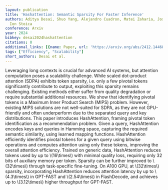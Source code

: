 ```yaml
---
layout: publication
title: 'Hashattention: Semantic Sparsity For Faster Inference'
authors: Aditya Desai, Shuo Yang, Alejandro Cuadron, Matei Zaharia, Joseph E. Gonzalez,
  Ion Stoica
conference: Arxiv
year: 2024
bibkey: desai2024hashattention
citations: 0
additional_links: [{name: Paper, url: 'https://arxiv.org/abs/2412.14468'}]
tags: ["Efficiency", "Scalability"]
short_authors: Desai et al.
---
```

Leveraging long contexts is crucial for advanced AI systems, but attention computation poses a scalability challenge. While scaled dot-product attention (SDPA) exhibits token sparsity, i.e. only a few pivotal tokens significantly contribute to output, exploiting this sparsity remains challenging. Existing methods either suffer from quality degradation or require substantial additional resources. We show that identifying pivotal tokens is a Maximum Inner Product Search (MIPS) problem. However, existing MIPS solutions are not well-suited for SDPA, as they are not GPU-friendly and often underperform due to the separated query and key distributions. This paper introduces HashAttention, framing pivotal token identification as a recommendation problem. Given a query, HashAttention encodes keys and queries in Hamming space, capturing the required semantic similarity, using learned mapping functions. HashAttention efficiently identifies pivotal tokens for a given query using bitwise operations and computes attention using only these tokens, improving the overall attention efficiency. Trained on generic data, HashAttention reduces tokens used by up to \\(16\times\\) with minimal quality loss, requiring only 32 bits of auxiliary memory per token. Sparsity can be further improved to \\(32\times\\) through task-specific fine-tuning. On A100 GPU, at \\(32\times\\) sparsity, incorporating HashAttention reduces attention latency by up to \\(4.3\times\\) in GPT-FAST and \\(2.54\times\\) in FlashDecode, and achieves up to \\(3.12\times\\) higher throughput for GPT-FAST.
